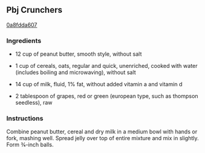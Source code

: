## Pbj Crunchers

[0a8fdda607](http://www.food.com/recipe/pbj-crunchers-293237)

### Ingredients

 - 12 cup of peanut butter, smooth style, without salt

 - 1 cup of cereals, oats, regular and quick, unenriched, cooked with water (includes boiling and microwaving), without salt

 - 14 cup of milk, fluid, 1% fat, without added vitamin a and vitamin d

 - 2 tablespoon of grapes, red or green (european type, such as thompson seedless), raw

### Instructions

Combine peanut butter, cereal and dry milk in a medium bowl with hands or fork, mashing well. Spread jelly over top of entire mixture and mix in slightly. Form 3&#8260;4-inch balls.